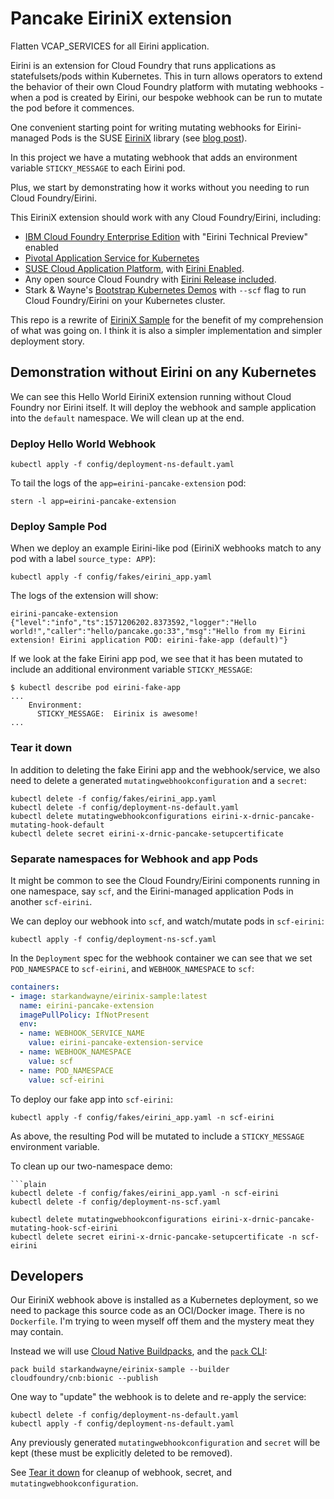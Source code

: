 # Pancake EiriniX extension

Flatten VCAP_SERVICES for all Eirini application.

Eirini is an extension for Cloud Foundry that runs applications as statefulsets/pods within Kubernetes. This in turn allows operators to extend the behavior of their own Cloud Foundry platform with mutating webhooks - when a pod is created by Eirini, our bespoke webhook can be run to mutate the pod before it commences. 

One convenient starting point for writing mutating webhooks for Eirini-managed Pods is the SUSE [EiriniX](https://github.com/SUSE/eirinix) library (see [blog post](https://www.cloudfoundry.org/blog/introducing-eirinix-how-to-build-eirini-extensions/)).

In this project we have a mutating webhook that adds an environment variable `STICKY_MESSAGE` to each Eirini pod.

Plus, we start by demonstrating how it works without you needing to run Cloud Foundry/Eirini.

This EiriniX extension should work with any Cloud Foundry/Eirini, including:

* [IBM Cloud Foundry Enterprise Edition](https://cloud.ibm.com/docs/cloud-foundry?topic=cloud-foundry-getting-started) with "Eirini Technical Preview" enabled
* [Pivotal Application Service for Kubernetes](https://pivotal.io/platform/pas-on-kubernetes)
* [SUSE Cloud Application Platform](https://www.suse.com/products/cloud-application-platform/cloud-foundry/), with [Eirini Enabled](https://documentation.suse.com/suse-cap/1/html/cap-guides/cha-cap-depl-eirini.html#sec-cap-eirini-enable).
* Any open source Cloud Foundry with [Eirini Release included](https://documentation.suse.com/suse-cap/1/html/cap-guides/cha-cap-depl-eirini.html#sec-cap-eirini-enable).
* Stark & Wayne's [Bootstrap Kubernetes Demos](https://documentation.suse.com/suse-cap/1/html/cap-guides/cha-cap-depl-eirini.html#sec-cap-eirini-enable) with `--scf` flag to run Cloud Foundry/Eirini on your Kubernetes cluster.

This repo is a rewrite of [EiriniX Sample](https://github.com/SUSE/eirinix-sample/) for the benefit of my comprehension of what was going on. I think it is also a simpler implementation and simpler deployment story.

## Demonstration without Eirini on any Kubernetes

We can see this Hello World EiriniX extension running without Cloud Foundry nor Eirini itself. It will deploy the webhook and sample application into the `default` namespace. We will clean up at the end.

### Deploy Hello World Webhook

```plain
kubectl apply -f config/deployment-ns-default.yaml
```

To tail the logs of the `app=eirini-pancake-extension` pod:

```plain
stern -l app=eirini-pancake-extension
```

### Deploy Sample Pod

When we deploy an example Eirini-like pod (EiriniX webhooks match to any pod with a label `source_type: APP`):

```plain
kubectl apply -f config/fakes/eirini_app.yaml
```

The logs of the extension will show:

```plain
eirini-pancake-extension {"level":"info","ts":1571206202.8373592,"logger":"Hello world!","caller":"hello/pancake.go:33","msg":"Hello from my Eirini extension! Eirini application POD: eirini-fake-app (default)"}
```

If we look at the fake Eirini app pod, we see that it has been mutated to include an additional environment variable `STICKY_MESSAGE`:

```plain
$ kubectl describe pod eirini-fake-app
...
    Environment:
      STICKY_MESSAGE:  Eirinix is awesome!
...
```

### Tear it down

In addition to deleting the fake Eirini app and the webhook/service, we also need to delete a generated `mutatingwebhookconfiguration` and a `secret`:

```plain
kubectl delete -f config/fakes/eirini_app.yaml
kubectl delete -f config/deployment-ns-default.yaml
kubectl delete mutatingwebhookconfigurations eirini-x-drnic-pancake-mutating-hook-default
kubectl delete secret eirini-x-drnic-pancake-setupcertificate
```

### Separate namespaces for Webhook and app Pods

It might be common to see the Cloud Foundry/Eirini components running in one namespace, say `scf`, and the Eirini-managed application Pods in another `scf-eirini`.

We can deploy our webhook into `scf`, and watch/mutate pods in `scf-eirini`:

```plain
kubectl apply -f config/deployment-ns-scf.yaml
```

In the `Deployment` spec for the webhook container we can see that we set `POD_NAMESPACE` to `scf-eirini`, and `WEBHOOK_NAMESPACE` to `scf`:

```yaml
containers:
- image: starkandwayne/eirinix-sample:latest
  name: eirini-pancake-extension
  imagePullPolicy: IfNotPresent
  env:
  - name: WEBHOOK_SERVICE_NAME
    value: eirini-pancake-extension-service
  - name: WEBHOOK_NAMESPACE
    value: scf
  - name: POD_NAMESPACE
    value: scf-eirini
```

To deploy our fake app into `scf-eirini`:

```plain
kubectl apply -f config/fakes/eirini_app.yaml -n scf-eirini
```

As above, the resulting Pod will be mutated to include a `STICKY_MESSAGE` environment variable.

To clean up our two-namespace demo:

```plain
```plain
kubectl delete -f config/fakes/eirini_app.yaml -n scf-eirini
kubectl delete -f config/deployment-ns-scf.yaml

kubectl delete mutatingwebhookconfigurations eirini-x-drnic-pancake-mutating-hook-scf-eirini
kubectl delete secret eirini-x-drnic-pancake-setupcertificate -n scf-eirini
```

## Developers

Our EiriniX webhook above is installed as a Kubernetes deployment, so we need to package this source code as an OCI/Docker image. There is no `Dockerfile`. I'm trying to ween myself off them and the mystery meat they may contain.

Instead we will use [Cloud Native Buildpacks](https://buildpacks.io), and the [`pack` CLI](https://buildpacks.io/docs/install-pack/):

```plain
pack build starkandwayne/eirinix-sample --builder cloudfoundry/cnb:bionic --publish
```

One way to "update" the webhook is to delete and re-apply the service:

```plain
kubectl delete -f config/deployment-ns-default.yaml
kubectl apply -f config/deployment-ns-default.yaml
```

Any previously generated `mutatingwebhookconfiguration` and `secret` will be kept (these must be explicitly deleted to be removed).

See [Tear it down](#tear-it-down) for cleanup of webhook, secret, and `mutatingwebhookconfiguration`.
